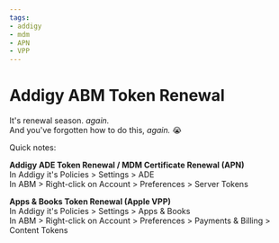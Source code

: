 ```yaml
---
tags:
- addigy
- mdm
- APN
- VPP
---
```


# Addigy ABM Token Renewal

It's renewal season. *again.* <br />
And you've forgotten how to do this, *again.* 😭

Quick notes:

**Addigy ADE Token Renewal / MDM Certificate Renewal (APN)** <br />
	In Addigy it's Policies > Settings > ADE <br />
	In ABM > Right-click on Account > Preferences > Server Tokens

**Apps & Books Token Renewal (Apple VPP)** <br />
	In Addigy it's Policies > Settings > Apps & Books <br />
	In ABM > Right-click on Account > Preferences >  Payments & Billing > Content Tokens
